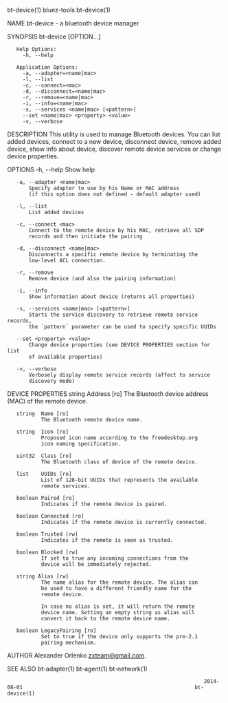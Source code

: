 bt-device(1)                                                        bluez-tools                                                       bt-device(1)

NAME
       bt-device - a bluetooth device manager

SYNOPSIS
       bt-device [OPTION...]

       Help Options:
         -h, --help

       Application Options:
         -a, --adapter=<name|mac>
         -l, --list
         -c, --connect=<mac>
         -d, --disconnect=<name|mac>
         -r, --remove=<name|mac>
         -i, --info=<name|mac>
         -s, --services <name|mac> [<pattern>]
         --set <name|mac> <property> <value>
         -v, --verbose

DESCRIPTION
       This utility is used to manage Bluetooth devices. You can list added devices, connect to a new device, disconnect device, remove added
       device, show info about device, discover remote device services or change device properties.

OPTIONS
       -h, --help
           Show help

       -a, --adapter <name|mac>
           Specify adapter to use by his Name or MAC address
           (if this option does not defined - default adapter used)

       -l, --list
           List added devices

       -c, --connect <mac>
           Connect to the remote device by his MAC, retrieve all SDP
           records and then initiate the pairing

       -d, --disconnect <name|mac>
           Disconnects a specific remote device by terminating the
           low-level ACL connection.

       -r, --remove
           Remove device (and also the pairing information)

       -i, --info
           Show information about device (returns all properties)

       -s, --services <name|mac> [<pattern>]
           Starts the service discovery to retrieve remote service records,
           the `pattern` parameter can be used to specify specific UUIDs

       --set <property> <value>
           Change device properties (see DEVICE PROPERTIES section for list
           of available properties)

       -v, --verbose
           Verbosely display remote service records (affect to service
           discovery mode)

DEVICE PROPERTIES
       string  Address [ro]
               The Bluetooth device address (MAC) of the remote device.

       string  Name [ro]
               The Bluetooth remote device name.

       string  Icon [ro]
               Proposed icon name according to the freedesktop.org
               icon naming specification.

       uint32  Class [ro]
               The Bluetooth class of device of the remote device.

       list    UUIDs [ro]
               List of 128-bit UUIDs that represents the available
               remote services.

       boolean Paired [ro]
               Indicates if the remote device is paired.

       boolean Connected [ro]
               Indicates if the remote device is currently connected.

       boolean Trusted [rw]
               Indicates if the remote is seen as trusted.

       boolean Blocked [rw]
               If set to true any incoming connections from the
               device will be immediately rejected.

       string Alias [rw]
               The name alias for the remote device. The alias can
               be used to have a different friendly name for the
               remote device.

               In case no alias is set, it will return the remote
               device name. Setting an empty string as alias will
               convert it back to the remote device name.

       boolean LegacyPairing [ro]
               Set to true if the device only supports the pre-2.1
               pairing mechanism.

AUTHOR
       Alexander Orlenko <zxteam@gmail.com>.

SEE ALSO
       bt-adapter(1) bt-agent(1) bt-network(1)

                                                                    2014-08-01                                                        bt-device(1)
